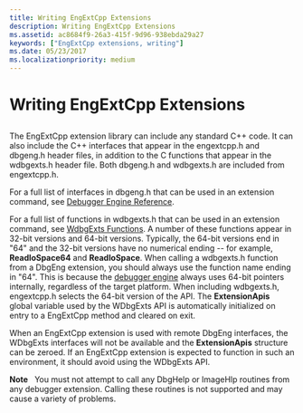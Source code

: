 ```yaml
---
title: Writing EngExtCpp Extensions
description: Writing EngExtCpp Extensions
ms.assetid: ac8684f9-26a3-415f-9d96-938ebda29a27
keywords: ["EngExtCpp extensions, writing"]
ms.date: 05/23/2017
ms.localizationpriority: medium
---
```


# Writing EngExtCpp Extensions


## <span id="ddk_writing_dbgeng_extension_code_dbx"></span><span id="DDK_WRITING_DBGENG_EXTENSION_CODE_DBX"></span>


The EngExtCpp extension library can include any standard C++ code. It can also include the C++ interfaces that appear in the engextcpp.h and dbgeng.h header files, in addition to the C functions that appear in the wdbgexts.h header file. Both dbgeng.h and wdbgexts.h are included from engextcpp.h.

For a full list of interfaces in dbgeng.h that can be used in an extension command, see [Debugger Engine Reference](https://msdn.microsoft.com/library/windows/hardware/ff540540).

For a full list of functions in wdbgexts.h that can be used in an extension command, see [WdbgExts Functions](https://msdn.microsoft.com/library/windows/hardware/ff561258). A number of these functions appear in 32-bit versions and 64-bit versions. Typically, the 64-bit versions end in "64" and the 32-bit versions have no numerical ending -- for example, **ReadIoSpace64** and **ReadIoSpace**. When calling a wdbgexts.h function from a DbgEng extension, you should always use the function name ending in "64". This is because the [debugger engine](introduction.md#debugger-engine) always uses 64-bit pointers internally, regardless of the target platform. When including wdbgexts.h, engextcpp.h selects the 64-bit version of the API. The **ExtensionApis** global variable used by the WDbgExts API is automatically initialized on entry to a EngExtCpp method and cleared on exit.

When an EngExtCpp extension is used with remote DbgEng interfaces, the WDbgExts interfaces will not be available and the **ExtensionApis** structure can be zeroed. If an EngExtCpp extension is expected to function in such an environment, it should avoid using the WDbgExts API.

**Note**   You must not attempt to call any DbgHelp or ImageHlp routines from any debugger extension. Calling these routines is not supported and may cause a variety of problems.

 

 

 





